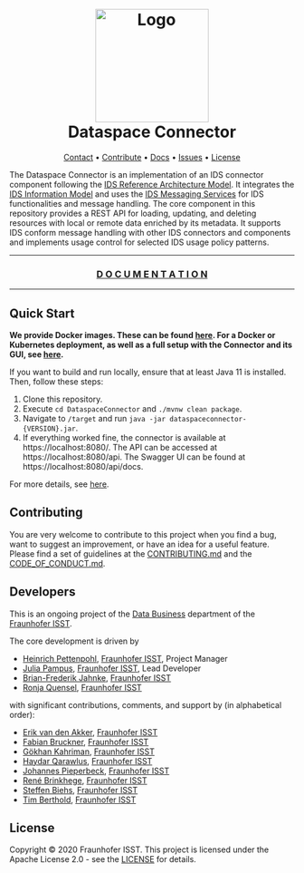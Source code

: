 <h1 align="center">
  <br>
    <img alt="Logo" width="200" src="docs/assets/images/dsc_logo.png"/>
  <br>
      Dataspace Connector
  <br>
</h1>


<p align="center">
  <a href="mailto:info@dataspace-connector.de">Contact</a> •
  <a href="#contributing">Contribute</a> •
  <a href="https://international-data-spaces-association.github.io/DataspaceConnector/">Docs</a> •
  <a href="https://github.com/International-Data-Spaces-Association/DataspaceConnector/issues">Issues</a> •
  <a href="#license">License</a>
</p>


The Dataspace Connector is an implementation of an IDS connector component following the
[IDS Reference Architecture Model](https://www.internationaldataspaces.org/wp-content/uploads/2019/03/IDS-Reference-Architecture-Model-3.0.pdf).
It integrates the [IDS Information Model](https://github.com/International-Data-Spaces-Association/InformationModel)
and uses the [IDS Messaging Services](https://github.com/International-Data-Spaces-Association/IDS-Messaging-Services)
for IDS functionalities and message handling.
The core component in this repository provides a REST API for loading, updating, and deleting
resources with local or remote data enriched by its metadata. It supports IDS conform message
handling with other IDS connectors and components and implements usage control for selected IDS
usage policy patterns.

***

<h3 align="center" >
  <a href="https://international-data-spaces-association.github.io/DataspaceConnector/">
    D O C U M E N T A T I O N
  </a>
</h3>

***

## Quick Start

**We provide Docker images. These can be found
[here](https://github.com/International-Data-Spaces-Association/DataspaceConnector/pkgs/container/dataspace-connector).
For a Docker or Kubernetes deployment, as well as a full setup with the Connector
and its GUI, see [here](https://github.com/International-Data-Spaces-Association/IDS-Deployment-Examples/tree/main/dataspace-connector).**


If you want to build and run locally, ensure that at least Java 11 is installed. Then, follow these steps:

1.  Clone this repository.
2.  Execute `cd DataspaceConnector` and `./mvnw clean package`.
3.  Navigate to `/target` and run `java -jar dataspaceconnector-{VERSION}.jar`.
4.  If everything worked fine, the connector is available at https://localhost:8080/. The API can
    be accessed at https://localhost:8080/api. The Swagger UI can be found at https://localhost:8080/api/docs.

For more details, see [here](https://international-data-spaces-association.github.io/DataspaceConnector/).

## Contributing

You are very welcome to contribute to this project when you find a bug, want to suggest an
improvement, or have an idea for a useful feature. Please find a set of guidelines at the
[CONTRIBUTING.md](CONTRIBUTING.md) and the [CODE_OF_CONDUCT.md](CODE_OF_CONDUCT.md).

## Developers

This is an ongoing project of the [Data Business](https://www.isst.fraunhofer.de/en/business-units/data-economy.html)
department of the [Fraunhofer ISST](https://www.isst.fraunhofer.de/en.html).

The core development is driven by
* [Heinrich Pettenpohl](https://github.com/HeinrichPet), [Fraunhofer ISST](https://www.isst.fraunhofer.de/en.html), Project Manager
* [Julia Pampus](https://github.com/juliapampus), [Fraunhofer ISST](https://www.isst.fraunhofer.de/en.html), Lead Developer
* [Brian-Frederik Jahnke](https://github.com/brianjahnke), [Fraunhofer ISST](https://www.isst.fraunhofer.de/en.html)
* [Ronja Quensel](https://github.com/ronjaquensel), [Fraunhofer ISST](https://www.isst.fraunhofer.de/en.html)

with significant contributions, comments, and support by (in alphabetical order):
* [Erik van den Akker](https://github.com/vdakker), [Fraunhofer ISST](https://www.isst.fraunhofer.de/en.html)
* [Fabian Bruckner](https://github.com/fabianbruckner), [Fraunhofer ISST](https://www.isst.fraunhofer.de/en.html)
* [Gökhan Kahriman](https://github.com/goekhanKahriman), [Fraunhofer ISST](https://www.isst.fraunhofer.de/en.html)
* [Haydar Qarawlus](https://github.com/hqarawlus), [Fraunhofer ISST](https://www.isst.fraunhofer.de/en.html)
* [Johannes Pieperbeck](https://github.com/jpieperbeck), [Fraunhofer ISST](https://www.isst.fraunhofer.de/en.html)
* [René Brinkhege](https://github.com/renebrinkhege), [Fraunhofer ISST](https://www.isst.fraunhofer.de/en.html)
* [Steffen Biehs](https://github.com/steffen-biehs), [Fraunhofer ISST](https://www.isst.fraunhofer.de/en.html)
* [Tim Berthold](https://github.com/tmberthold), [Fraunhofer ISST](https://www.isst.fraunhofer.de/en.html)

## License
Copyright © 2020 Fraunhofer ISST. This project is licensed under the Apache License 2.0 - see the [LICENSE](LICENSE) for details.
